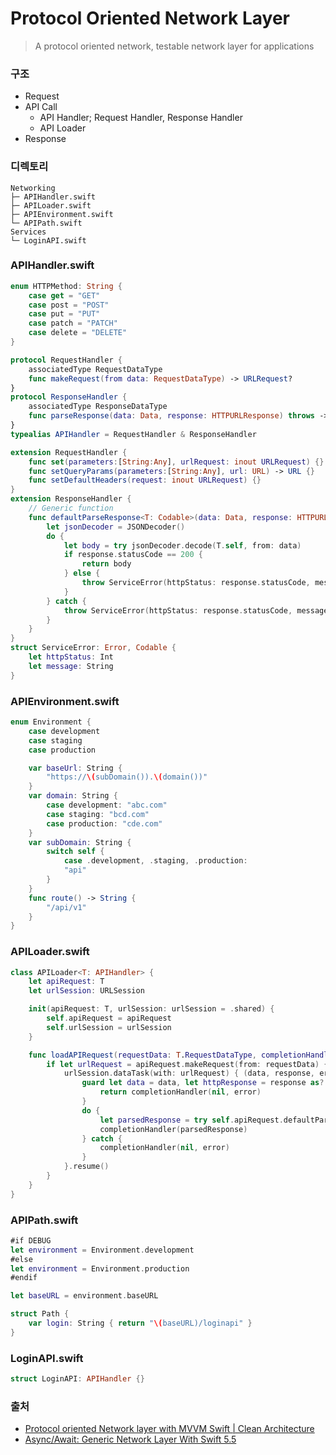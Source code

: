 # Protocol Oriented Network Layer

 >A protocol oriented network, testable network layer for applications

### 구조
- Request
- API Call
    - API Handler; Request Handler, Response Handler
    - API Loader
- Response

### 디렉토리
```
Networking
├─ APIHandler.swift
├─ APILoader.swift
├─ APIEnvironment.swift
└─ APIPath.swift
Services
└─ LoginAPI.swift
```


### APIHandler.swift
```swift
enum HTTPMethod: String {
    case get = "GET"
    case post = "POST"
    case put = "PUT"
    case patch = "PATCH"
    case delete = "DELETE"
}

protocol RequestHandler {
    associatedType RequestDataType
    func makeRequest(from data: RequestDataType) -> URLRequest?
}
protocol ResponseHandler {
    associatedType ResponseDataType
    func parseResponse(data: Data, response: HTTPURLResponse) throws -> ResponseDataType
}
typealias APIHandler = RequestHandler & ResponseHandler

extension RequestHandler {
    func set(parameters:[String:Any], urlRequest: inout URLRequest) {}
    func setQueryParams(parameters:[String:Any], url: URL) -> URL {} 
    func setDefaultHeaders(request: inout URLRequest) {} 
}
extension ResponseHandler {
    // Generic function
    func defaultParseResponse<T: Codable>(data: Data, response: HTTPURLResponse) throws -> T {
        let jsonDecoder = JSONDecoder()
        do {
            let body = try jsonDecoder.decode(T.self, from: data)
            if response.statusCode == 200 {
                return body
            } else {
                throw ServiceError(httpStatus: response.statusCode, message: "Unknown Error")
            }
        } catch {
            throw ServiceError(httpStatus: response.statusCode, message: error.localizedDescription)
        }
    }
}
struct ServiceError: Error, Codable {
    let httpStatus: Int
    let message: String 
}
```

### APIEnvironment.swift
```swift
enum Environment {
    case development
    case staging
    case production

    var baseUrl: String {
        "https://\(subDomain()).\(domain())"
    }
    var domain: String {
        case development: "abc.com"
        case staging: "bcd.com"
        case production: "cde.com"
    }
    var subDomain: String {
        switch self {
            case .development, .staging, .production:
            "api"
        }
    }
    func route() -> String {
        "/api/v1"
    }
}
```

### APILoader.swift
```swift
class APILoader<T: APIHandler> {
    let apiRequest: T
    let urlSession: URLSession

    init(apiRequest: T, urlSession: urlSession = .shared) {
        self.apiRequest = apiRequest
        self.urlSession = urlSession
    }

    func loadAPIRequest(requestData: T.RequestDataType, completionHandler: @escaping (T.ResponseDataType?, Error?) -> ()) {
        if let urlRequest = apiRequest.makeRequest(from: requestData) {
            urlSession.dataTask(with: urlRequest) { (data, response, error) in 
                guard let data = data, let httpResponse = response as? HTTPURLResponse else {
                    return completionHandler(nil, error)
                }
                do {
                    let parsedResponse = try self.apiRequest.defaultParseResponse(data: data, response: httpResponse)
                    completionHandler(parsedResponse)
                } catch {
                    completionHandler(nil, error)
                }
            }.resume()
        }
    }
}
```

### APIPath.swift
```swift
#if DEBUG
let environment = Environment.development
#else
let environment = Environment.production
#endif

let baseURL = environment.baseURL

struct Path {
    var login: String { return "\(baseURL)/loginapi" }
}
```

### LoginAPI.swift
```swift
struct LoginAPI: APIHandler {}
```

### 출처
- [Protocol oriented Network layer with MVVM Swift | Clean Architecture](https://www.youtube.com/watch?v=RDQqd2_AyA0)
- [Async/Await: Generic Network Layer With Swift 5.5](https://betterprogramming.pub/async-await-generic-network-layer-with-swift-5-5-2bdd51224ea9)
